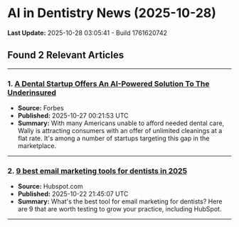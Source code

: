 # AI in Dentistry News (2025-10-28)

**Last Update:** 2025-10-28 03:05:41 - Build 1761620742

## Found 2 Relevant Articles

---

### 1. [A Dental Startup Offers An AI-Powered Solution To The Underinsured](https://www.forbes.com/sites/elainepofeldt/2025/10/26/a-dental-startup-offers-an-ai-powered-solution-to-the-underinsured/)
- **Source:** Forbes
- **Published:** 2025-10-27 00:21:53 UTC
- **Summary:** With many Americans unable to afford needed dental care, Wally is attracting consumers with an offer of unlimited cleanings at a flat rate. It's among a number of startups targeting this gap in the marketplace.

---

### 2. [9 best email marketing tools for dentists in 2025](https://blog.hubspot.com/marketing/best-email-marketing-tools-for-dentist#article)
- **Source:** Hubspot.com
- **Published:** 2025-10-22 21:45:07 UTC
- **Summary:** What's the best tool for email marketing for dentists? Here are 9 that are worth testing to grow your practice, including HubSpot.

---

